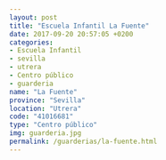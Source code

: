 ```yaml
---
layout: post
title: "Escuela Infantil La Fuente"
date: 2017-09-20 20:57:05 +0200
categories:
- Escuela Infantil
- sevilla
- utrera
- Centro público
- guarderia
name: "La Fuente"
province: "Sevilla"
location: "Utrera"
code: "41016681"
type: "Centro público"
img: guarderia.jpg
permalink: /guarderias/la-fuente.html
---
```

